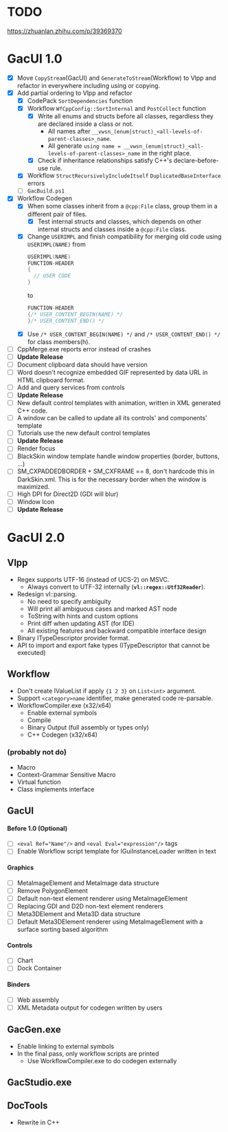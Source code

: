 # TODO

https://zhuanlan.zhihu.com/p/39369370

# GacUI 1.0

- [x] Move `CopyStream`(GacUI) and `GenerateToStream`(Workflow) to Vlpp and refactor in everywhere including using or copying.
- [x] Add partial ordering to Vlpp and refactor
  - [x] CodePack `SortDependencies` function
  - [x] Workflow `WfCppConfig::SortInternal` and `PostCollect` function
    - [x] Write all enums and structs before all classes, regardless they are declared inside a class or not.
      - All names after `__vwsn_(enum|struct)_<all-levels-of-parent-classes>_name`.
      - All generate `using name = __vwsn_(enum|struct)_<all-levels-of-parent-classes>_name` in the right place.
    - [x] Check if inheritance relationships satisfy C++'s declare-before-use rule.
  - [x] Workflow `StructRecursivelyIncludeItself` `DuplicatedBaseInterface` errors
  - [ ] `GacBuild.ps1`
- [x] Workflow Codegen
  - [x] When some classes inherit from a `@cpp:File` class, group them in a different pair of files.
    - [x] Test internal structs and classes, which depends on other internal structs and classes inside a `@cpp:File` class.
  - [x] Change `USERIMPL` and finish compatibility for merging old code using `USERIMPL(NAME)` from
    ```c++
    USERIMPL(NAME)
    FUNCTION-HEADER
    {
      // USER CODE
    }
    ```
    to
    ```c++
    FUNCTION-HEADER
    {/* USER_CONTENT_BEGIN(NAME) */
    }/* USER_CONTENT_END() */
    ```
  - [x] Use `/* USER_CONTENT_BEGIN(NAME) */` and `/* USER_CONTENT_END() */` for class members(h).
- [ ] CppMerge.exe reports error instead of crashes
- [ ] **Update Release**
- [ ] Document clipboard data should have version
- [ ] Word doesn't recognize embedded GIF represented by data URL in HTML clipboard format.
- [ ] Add and query services from controls
- [ ] **Update Release**
- [ ] New default control templates with animation, written in XML generated C++ code.
- [ ] A window can be called to update all its controls' and components' template
- [ ] Tutorials use the new default control templates
- [ ] **Update Release**
- [ ] Render focus
- [ ] BlackSkin window template handle window properties (border, buttons, ...)
- [ ] SM_CXPADDEDBORDER + SM_CXFRAME == 8, don't hardcode this in DarkSkin.xml. This is for the necessary border when the window is maximized.
- [ ] High DPI for Direct2D (GDI will blur)
- [ ] Window Icon
- [ ] **Update Release**

# GacUI 2.0

## Vlpp

* Regex supports UTF-16 (instead of UCS-2) on MSVC.
  * Always convert to UTF-32 internally (**`vl::regex::Utf32Reader`**).
* Redesign vl::parsing.
  * No need to specify ambiguity
  * Will print all ambiguous cases and marked AST node
  * ToString with hints and custom options
  * Print diff when updating AST (for IDE)
  * All existing features and backward compatible interface design
* Binary ITypeDescriptor provider format.
* API to import and export fake types (ITypeDescriptor that cannot be executed)

## Workflow

* Don't create IValueList if apply `{1 2 3}` on `List<int>` argument.
* Support `<category>name` identifier, make generated code re-parsable.
* WorkflowCompiler.exe (x32/x64)
  * Enable external symbols
  * Compile
  * Binary Output (full assembly or types only)
  * C++ Codegen (x32/x64)

### (probably not do)

* Macro
* Context-Grammar Sensitive Macro
* Virtual function
* Class implements interface

## GacUI

#### Before 1.0 (Optional)
- [ ] `<eval Ref="Name"/>` and `<eval Eval="expression"/>` tags
- [ ] Enable Workflow script template for IGuiInstanceLoader written in text

#### Graphics
- [ ] MetaImageElement and MetaImage data structure
- [ ] Remove PolygonElement
- [ ] Default non-text element renderer using MetaImageElement
- [ ] Replacing GDI and D2D non-text element renderers
- [ ] Meta3DElement and Meta3D data structure
- [ ] Default Meta3DElement renderer using MetaImageElement with a surface sorting based algorithm

#### Controls
- [ ] Chart
- [ ] Dock Container

#### Binders
- [ ] Web assembly
- [ ] XML Metadata output for codegen written by users

## GacGen.exe

* Enable linking to external symbols
* In the final pass, only workflow scripts are printed
  * Use WorkflowCompiler.exe to do codegen externally

## GacStudio.exe

## DocTools

* Rewrite in C++
